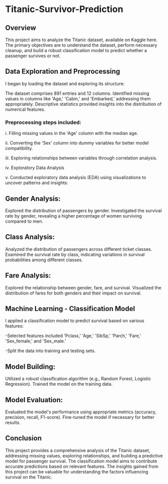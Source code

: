 # Titanic-Survivor-Prediction
## Overview
This project aims to analyze the Titanic dataset, available on Kaggle here. The primary objectives are to understand the dataset, perform necessary cleanup, and build a robust classification model to predict whether a passenger survives or not.

## Data Exploration and Preprocessing
I began by loading the dataset and exploring its structure:

The dataset comprises 891 entries and 12 columns.
Identified missing values in columns like 'Age,' 'Cabin,' and 'Embarked,' addressing them appropriately.
Descriptive statistics provided insights into the distribution of numerical features.


### Preprocessing steps included:

i.	Filling missing values in the 'Age' column with the median age.

ii.	Converting the 'Sex' column into dummy variables for better model compatibility.

iii.	Exploring relationships between variables through correlation analysis.

iv.	Exploratory Data Analysis

v.	Conducted exploratory data analysis (EDA) using visualizations to uncover patterns and insights:

## Gender Analysis:

Explored the distribution of passengers by gender.
Investigated the survival rate by gender, revealing a higher percentage of women surviving compared to men.


## Class Analysis:

Analyzed the distribution of passengers across different ticket classes.
Examined the survival rate by class, indicating variations in survival probabilities among different classes.


## Fare Analysis:

Explored the relationship between gender, fare, and survival.
Visualized the distribution of fares for both genders and their impact on survival.


## Machine Learning - Classification Model
I applied a classification model to predict survival based on various features:

-Selected features included 'Pclass,' 'Age,' 'SibSp,' 'Parch,' 'Fare,' 'Sex_female,' and 'Sex_male.'

-Split the data into training and testing sets.


## Model Building:
Utilized a robust classification algorithm (e.g., Random Forest, Logistic Regression).
Trained the model on the training data.


## Model Evaluation:
Evaluated the model's performance using appropriate metrics (accuracy, precision, recall, F1-score).
Fine-tuned the model if necessary for better results.


## Conclusion
This project provides a comprehensive analysis of the Titanic dataset, addressing missing values, exploring relationships, and building a predictive model for passenger survival. The classification model aims to contribute accurate predictions based on relevant features. The insights gained from this project can be valuable for understanding the factors influencing survival on the Titanic.
